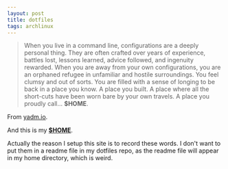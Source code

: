 ```yaml
---
layout: post
title: dotfiles
tags: archlinux
---
```


> When you live in a command line, configurations are a deeply personal thing. They are often crafted over years of experience, battles lost, lessons learned, advice followed, and ingenuity rewarded. When you are away from your own configurations, you are an orphaned refugee in unfamiliar and hostile surroundings. You feel clumsy and out of sorts. You are filled with a sense of longing to be back in a place you know. A place you built. A place where all the short-cuts have been worn bare by your own travels. A place you proudly call… **$HOME**.

From [yadm.io](https://yadm.io).

And this is my [**$HOME**](https://github.com/h3fang/dotfiles).

Actually the reason I setup this site is to record these words. I don't want to put them in a readme file in my dotfiles repo, as the readme file will appear in my home directory, which is weird.
